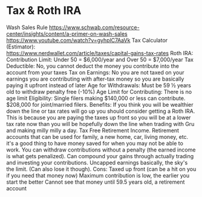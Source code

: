 # Tax & Roth IRA

Wash Sales Rule
https://www.schwab.com/resource-center/insights/content/a-primer-on-wash-sales
https://www.youtube.com/watch?v=gyhplC7AaVk
Tax Calculator (Estimator):  
https://www.nerdwallet.com/article/taxes/capital-gains-tax-rates
Roth IRA:
Contribution Limit:
Under 50 = $6,000/year and Over 50 = $7,000/year
Tax Deductible: No, you cannot deduct the money you contribute into the account from your taxes
Tax on Earnings: No you are not taxed on your earnings you are contributing with after-tax money so you are basically paying it upfront instead of later
Age for Withdrawals: Must be 59 ½ years old to withdraw penalty free (-10%)
Age Limit for Contributing: There is no age limit
Eligibility: Single filers making $140,000 or less can contribute. $208,000 for joint/married filers.
Benefits:
If you think you will be wealthier down the line or tax rates will go up you should consider getting a Roth IRA. This is because you are paying the taxes up front so you will be at a lower tax rate now than you will be hopefully down the line when trading with Gru and making milly milly a day.
Tax Free Retirement Income. Retirement accounts that can be used for family, a new home, car, living money, etc. it's a good thing to have money saved for when you may not be able to work.
You can withdraw contributions without a penalty (the earned income is what gets penalized).
Can compound your gains through actually trading and investing your contributions. Uncapped earnings basically, the sky's the limit. (Can also lose it though).
Cons:
Taxed up front (can be a hit on you if you need that money now)
Maximum contribution is low, the earlier you start the better
Cannot see that money until 59.5 years old, a retirement account
